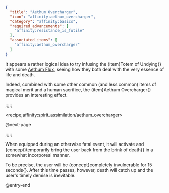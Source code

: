 ```json
{
  "title": "Aethum Overcharger",
  "icon": "affinity:aethum_overcharger",
  "category": "affinity:basics",
  "required_advancements": [
    "affinity:resistance_is_futile"
  ],
  "associated_items": [
    "affinity:aethum_overcharger"
  ]
}
```

It appears a rather logical idea to try infusing the {item}Totem of Undying{} with some [Aethum Flux](^affinity:aethum_flux), seeing
how they both deal with the very essence of life and death.


Indeed, combined with some other common (and less common) items of magical merit and a human sacrifice, the 
{item}Aethum Overcharger{} provides an interesting effect.

;;;;;

<recipe;affinity:spirit_assimilation/aethum_overcharger>

@next-page

;;;;;

When equipped during an otherwise fatal event, it will activate and {concept}temporarily bring the user back from the
brink of death{} in a somewhat incorporeal manner.


To be precise, the user will be {concept}completely invulnerable for 15 seconds{}. After this time passes, however,
death will catch up and the user's timely demise is inevitable.

@entry-end